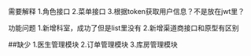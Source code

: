 
需要解释
1.角色接口
2.菜单接口
3.根据token获取用户信息？不是放在jwt里？


功能问题
1.新增科室，成功了但是list里没有
2.新增渠道商接口和原型有区别


##缺少
1.医生管理模块
2.订单管理模块
3.库房管理模块